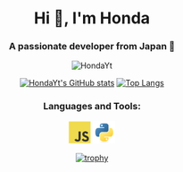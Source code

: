 <h1 align="center">Hi 👋, I'm Honda</h1>
<h3 align="center">A passionate developer from Japan 🗾</h3>

<p align="center">
  <img src="https://komarev.com/ghpvc/?username=HondaYt&label=Profile%20views&color=0e75b6&style=flat" alt="HondaYt" />
</p>

<div align="center">
  
  [![HondaYt's GitHub stats](https://github-readme-stats.vercel.app/api?username=HondaYt&theme=tokyonight&show_icons=true)](https://github.com/HondaYt/github-readme-stats)
  [![Top Langs](https://github-readme-stats.vercel.app/api/top-langs/?username=HondaYt&theme=tokyonight&layout=compact)](https://github.com/HondaYt/github-readme-stats)
  
</div>

<h3 align="center">Languages and Tools:</h3>
<p align="center">
  <!-- ここに使用している言語やツールのアイコンを追加できます -->
  <!-- 例: -->
  <img src="https://raw.githubusercontent.com/devicons/devicon/master/icons/javascript/javascript-original.svg" alt="javascript" width="40" height="40"/>
  <img src="https://raw.githubusercontent.com/devicons/devicon/master/icons/python/python-original.svg" alt="python" width="40" height="40"/>
</p>

<div align="center">
  
  [![trophy](https://github-profile-trophy.vercel.app/?username=HondaYt&theme=tokyonight&column=7)](https://github.com/ryo-ma/github-profile-trophy)
  
</div>

<!--
**HondaYt/HondaYt** is a ✨ _special_ ✨ repository because its `README.md` (this file) appears on your GitHub profile.

Here are some ideas to get you started:

- 🔭 I'm currently working on ...
- 🌱 I'm currently learning ...
- 👯 I'm looking to collaborate on ...
- 🤔 I'm looking for help with ...
- 💬 Ask me about ...
- 📫 How to reach me: ...
- 😄 Pronouns: ...
- ⚡ Fun fact: ...
-->
